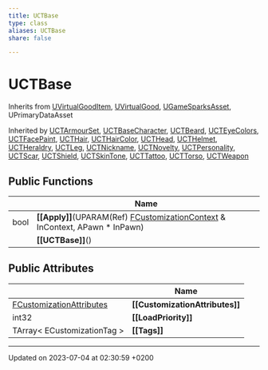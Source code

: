 ```yaml
---
title: UCTBase
type: class
aliases: UCTBase
share: false

---
```


# UCTBase





Inherits from [UVirtualGoodItem](/docs/SDK/Source/Classes/classUVirtualGoodItem.md), [UVirtualGood](/docs/SDK/Source/Classes/classUVirtualGood.md), [UGameSparksAsset](/docs/SDK/Source/Classes/classUGameSparksAsset.md), UPrimaryDataAsset

Inherited by [UCTArmourSet](/docs/SDK/Source/Classes/classUCTArmourSet.md), [UCTBaseCharacter](/docs/SDK/Source/Classes/classUCTBaseCharacter.md), [UCTBeard](/docs/SDK/Source/Classes/classUCTBeard.md), [UCTEyeColors](/docs/SDK/Source/Classes/classUCTEyeColors.md), [UCTFacePaint](/docs/SDK/Source/Classes/classUCTFacePaint.md), [UCTHair](/docs/SDK/Source/Classes/classUCTHair.md), [UCTHairColor](/docs/SDK/Source/Classes/classUCTHairColor.md), [UCTHead](/docs/SDK/Source/Classes/classUCTHead.md), [UCTHelmet](/docs/SDK/Source/Classes/classUCTHelmet.md), [UCTHeraldry](/docs/SDK/Source/Classes/classUCTHeraldry.md), [UCTLeg](/docs/SDK/Source/Classes/classUCTLeg.md), [UCTNickname](/docs/SDK/Source/Classes/classUCTNickname.md), [UCTNovelty](/docs/SDK/Source/Classes/classUCTNovelty.md), [UCTPersonality](/docs/SDK/Source/Classes/classUCTPersonality.md), [UCTScar](/docs/SDK/Source/Classes/classUCTScar.md), [UCTShield](/docs/SDK/Source/Classes/classUCTShield.md), [UCTSkinTone](/docs/SDK/Source/Classes/classUCTSkinTone.md), [UCTTattoo](/docs/SDK/Source/Classes/classUCTTattoo.md), [UCTTorso](/docs/SDK/Source/Classes/classUCTTorso.md), [UCTWeapon](/docs/SDK/Source/Classes/classUCTWeapon.md)

## Public Functions

|                | Name           |
| -------------- | -------------- |
| bool | **[[Apply]]**(UPARAM(Ref) [FCustomizationContext](/docs/SDK/Source/Classes/structFCustomizationContext.md) & InContext, APawn * InPawn) |
| | **[[UCTBase]]**() |

## Public Attributes

|                | Name           |
| -------------- | -------------- |
| [FCustomizationAttributes](/docs/SDK/Source/Classes/structFCustomizationAttributes.md) | **[[CustomizationAttributes]]**  |
| int32 | **[[LoadPriority]]**  |
| TArray< ECustomizationTag > | **[[Tags]]**  |

-------------------------------

Updated on 2023-07-04 at 02:30:59 +0200